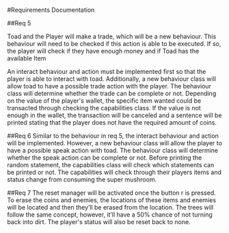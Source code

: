 #Requirements Documentation



##Req 5

Toad and the Player will make a trade, 
which will be a new behaviour. This behaviour will need to be checked if this action 
is able to be executed. If so, the player will check if they have enough money and if 
Toad has the available Item

An interact behaviour and action must be implemented first so that 
the player is able to interact with toad. Additionally, a new behaviour class will allow toad 
to have a possible trade action with 
the player. The behaviour class will determine whether the trade can be complete or not. 
Depending on the value of the player's wallet, the specific item wanted could be transacted 
through checking the capabilities class. If the value is not enough in the wallet, 
the transaction will be canceled and a sentence will be printed stating that the player does 
not have the required amount of coins.

##Req 6
Similar to the behaviour in req 5, the interact behaviour and action will be implemented. 
However, a new behaviour class will allow the player to have a possible speak action with toad. 
The behaviour class will determine whether the  speak action can be complete or not. 
Before printing the random statement, the capabilities class will check which statements can be 
printed or not. The capabilities will check through their players items and status change from 
consuming the super mushroom.

##Req 7
The reset manager will be activated once the button r is pressed. To erase the coins and enemies,
the locations of these items and enemies will be located and then they’ll be erased from the 
location. The trees will follow the same concept, however, it’ll have a 50% chance of not turning 
back into dirt. The player's status will also be reset back to none.